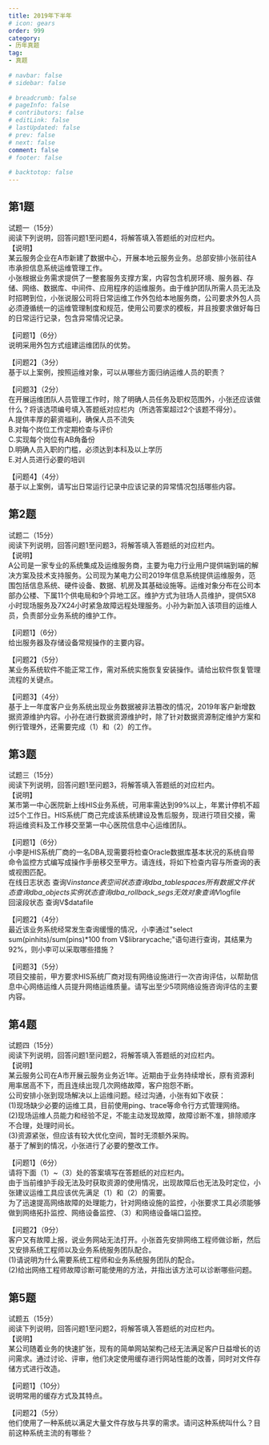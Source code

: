 ```yaml
---  
title: 2019年下半年  
# icon: gears  
order: 999  
category:  
- 历年真题  
tag:  
- 真题  
  
# navbar: false  
# sidebar: false  
  
# breadcrumb: false  
# pageInfo: false  
# contributors: false  
# editLink: false  
# lastUpdated: false  
# prev: false  
# next: false  
comment: false  
# footer: false  
  
# backtotop: false  
---  
```

## 第1题 ##

试题一（15分）  
阅读下列说明，回答问题1至问题4，将解答填入答题纸的对应栏内。  
【说明】  
某云服务企业在A市新建了数据中心，开展本地云服务业务。总部安排小张前往A市承担信息系统运维管理工作。  
小张根据业务需求提供了一整套服务支撑方案，内容包含机房环境、服务器、存储、网络、数据库、中间件、应用程序的运维服务。由于维护团队所需人员无法及时招聘到位，小张说服公司将日常运维工作外包给本地服务商，公司要求外包人员必须遵循统一的运维管理制度和规范，使用公司要求的模板，并且按要求做好每日的日常运行记录，包含异常情况记录。  
  
【问题1】（6分）  
说明采用外包方式组建运维团队的优势。  
  
【问题2】（3分）  
基于以上案例，按照运维对象，可以从哪些方面归纳运维人员的职责？  
  
【问题3】（2分）  
在开展运维团队人员管理工作时，除了明确人员任务及职权范围外，小张还应该做什么？将该选项编号填入答题纸对应栏内（所选答案超过2个该题不得分）。  
A.提供丰厚的薪资福利，确保人员不流失  
B.对每个岗位工作定期检查与评价  
C.实现每个岗位有AB角备份  
D.明确人员入职的门槛，必须达到本科及以上学历  
E.对人员进行必要的培训  
  
【问题4】（4分）  
基于以上案例，请写出日常运行记录中应该记录的异常情况包括哪些内容。  


## 第2题 ##

试题二（15分）  
阅读下列说明，回答问题1至问题3，将解答填入答题纸的对应栏内。  
【说明】  
A公司是一家专业的系统集成及运维服务商，主要为电力行业用户提供端到端的解决方案及技术支持服务。公司现为某电力公司2019年信息系统提供运维服务，范围包括信息系统、硬件设备、数据、机房及其基础设施等。运维对象分布在公司本部办公楼、下属11个供电局和9个异地工区。维护方式为驻场人员维护，提供5X8小时现场服务及7X24小时紧急故障远程处理服务。小孙为新加入该项目的运维人员，负责部分业务系统的维护工作。  
  
【问题1】（6分）  
给出服务器及存储设备常规操作的主要内容。  
  
【问题2】（5分）  
某业务系统软件不能正常工作，需对系统实施恢复安装操作。请给出软件恢复管理流程的关键点。  
  
【问题3】（4分）  
基于上一年度客户业务系统出现业务数据被非法篡改的情况，2019年客户新增数据资源维护内容。小孙在进行数据资源维护时，除了针对数据资源制定维护方案和例行管理外，还需要完成（1）和（2）的工作。  


## 第3题 ##

试题三（15分）  
阅读下列说明，回答问题1至问题3，将解答填入答题纸的对应栏内。  
【说明】  
某市第一中心医院新上线HIS业务系统，可用率需达到99%以上，年累计停机不超过5个工作日。HIS系统厂商己完成该系统建设及售后服务，现进行项目交接，需将运维资料及工作移交至第一中心医院信息中心运维团队。  
  
【问题1】（6分）  
小李是HIS系统厂商的一名DBA,现需要将检查Oracle数据库基本状况的系统自带命令监控方式编写成操作手册移交至甲方。请连线，将如下检查内容与所查询的表或视图匹配。  
在线日志状态 查询V$instance  
表空间状态 查询dba\_tablespaces  
所有数据文件状态 查询dba\_objects  
实例状态 查询dba\_rollback\_segs  
无效对象 查询V$logfile  
回滚段状态 查询V$datafile  
  
【问题2】（4分）  
最近该业务系统经常发生查询缓慢的情况，小李通过"select sum(pinhits)/sum(pins)\*100 from V$librarycache;"语句进行查询，其结果为92%，则小李可以采取哪些措施？  
  
【问题3】（5分）  
项目交接前，甲方要求HIS系统厂商对现有网络设施进行一次咨询评估，以帮助信息中心网络运维人员提升网络运维质量。请写出至少5项网络设施咨询评估的主要内容。  


## 第4题 ##

试题四（15分）  
阅读下列说明，回答问题1至问题2，将解答填入答题纸的对应栏内。  
【说明】  
某云服务公司在A市开展云服务业务近1年。近期由于业务持续增长，原有资源利用率居高不下，而且连续出现几次网络故障，客户抱怨不断。  
公司安排小张到现场解决以上运维问题。经过沟通，小张有如下收获：  
(1)现场缺少必要的运维工具，目前使用ping、trace等命令行方式管理网络。  
(2)现场运维人员能力和经验不足，不能主动发现故障，故障诊断不准，排除顺序不合理，处理时间长。  
(3)资源紧张，但应该有较大优化空间，暂时无须额外采购。  
基于了解到的情况，小张进行了必要的整改工作。  
  
【问题1】（6分）  
请将下面（1）~（3）处的答案填写在答题纸的对应栏内。  
由于当前维护手段无法及时获取资源的使用情况，出现故障后也无法及时定位，小张建议运维工具应该优先满足（1）和（2）的需要。  
为了迅速提高网络故障的处理能力，针对网络设施的监控，小张要求工具必须能够做到网络拓扑监控、网络设备监控、（3）和网络设备端口监控。  
  
【问题2】（9分）  
客户又有故障上报，说业务网站无法打开。小张首先安排网络工程师做诊断，然后又安排系统工程师以及业务系统服务团队配合。  
(1)请说明为什么需要系统工程师和业务系统服务团队的配合。  
(2)给出网络工程师故障诊断可能使用的方法，并指出该方法可以诊断哪些问题。  


## 第5题 ##

试题五（15分）  
阅读下列说明，回答问题1至问题2，将解答填入答题纸的对应栏内。  
【说明】  
某公司随着业务的快速扩张，现有的简单网站架构己经无法满足客户日益增长的访问需求。通过讨论、评审，他们决定使用缓存进行网站性能的改善，同时对文件存储方式进行改造。  
  
【问题1】（10分）  
说明常用的缓存方式及其特点。  
  
【问题2】（5分）  
他们使用了一种系统以满足大量文件存放与共享的需求。请问这种系统叫什么？目前这种系统主流的有哪些？  

